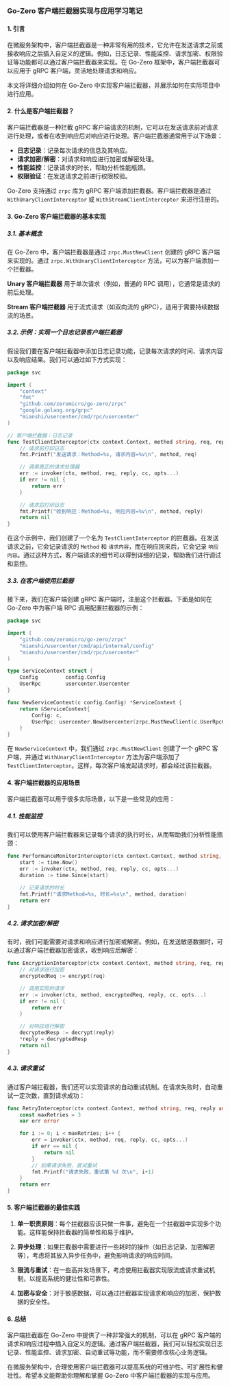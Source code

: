 ### **Go-Zero 客户端拦截器实现与应用学习笔记**

#### **1. 引言**

在微服务架构中，客户端拦截器是一种非常有用的技术，它允许在发送请求之前或接收响应之后插入自定义的逻辑。例如，日志记录、性能监控、请求加密、权限验证等功能都可以通过客户端拦截器来实现。在 Go-Zero 框架中，客户端拦截器可以应用于 gRPC 客户端，灵活地处理请求和响应。

本文将详细介绍如何在 Go-Zero 中实现客户端拦截器，并展示如何在实际项目中进行应用。

#### **2. 什么是客户端拦截器？**

客户端拦截器是一种拦截 gRPC 客户端请求的机制，它可以在发送请求前对请求进行处理，或者在收到响应后对响应进行处理。客户端拦截器通常用于以下场景：
- **日志记录**：记录每次请求的信息及其响应。
- **请求加密/解密**：对请求和响应进行加密或解密处理。
- **性能监控**：记录请求的时长，帮助分析性能瓶颈。
- **权限验证**：在发送请求之前进行权限校验。

Go-Zero 支持通过 `zrpc` 库为 gRPC 客户端添加拦截器。客户端拦截器是通过 `WithUnaryClientInterceptor` 或 `WithStreamClientInterceptor` 来进行注册的。

#### **3. Go-Zero 客户端拦截器的基本实现**

##### **3.1. 基本概念**

在 Go-Zero 中，客户端拦截器是通过 `zrpc.MustNewClient` 创建的 gRPC 客户端来实现的。通过 `zrpc.WithUnaryClientInterceptor` 方法，可以为客户端添加一个拦截器。

**Unary 客户端拦截器** 用于单次请求（例如，普通的 RPC 调用），它通常是请求的前后处理。

**Stream 客户端拦截器** 用于流式请求（如双向流的 gRPC），适用于需要持续数据流的场景。

##### **3.2. 示例：实现一个日志记录客户端拦截器**

假设我们要在客户端拦截器中添加日志记录功能，记录每次请求的时间、请求内容以及响应结果。我们可以通过如下方式实现：

```go
package svc

import (
	"context"
	"fmt"
	"github.com/zeromicro/go-zero/zrpc"
	"google.golang.org/grpc"
	"mianshi/usercenter/cmd/rpc/usercenter"
)

// 客户端拦截器：日志记录
func TestClientInterceptor(ctx context.Context, method string, req, reply any, cc *grpc.ClientConn, invoker grpc.UnaryInvoker, opts ...grpc.CallOption) error {
	// 请求前打印日志
	fmt.Printf("发送请求：Method=%s, 请求内容=%v\n", method, req)

	// 调用真正的请求处理器
	err := invoker(ctx, method, req, reply, cc, opts...)
	if err != nil {
		return err
	}

	// 请求后打印日志
	fmt.Printf("收到响应：Method=%s, 响应内容=%v\n", method, reply)
	return nil
}
```

在这个示例中，我们创建了一个名为 `TestClientInterceptor` 的拦截器。在发送请求之前，它会记录请求的 `Method` 和 `请求内容`，而在响应回来后，它会记录 `响应内容`。通过这种方式，客户端请求的细节可以得到详细的记录，帮助我们进行调试和监控。

##### **3.3. 在客户端使用拦截器**

接下来，我们在客户端创建 gRPC 客户端时，注册这个拦截器。下面是如何在 Go-Zero 中为客户端 RPC 调用配置拦截器的示例：

```go
package svc

import (
	"github.com/zeromicro/go-zero/zrpc"
	"mianshi/usercenter/cmd/api/internal/config"
	"mianshi/usercenter/cmd/rpc/usercenter"
)

type ServiceContext struct {
	Config         config.Config
	UserRpc        usercenter.Usercenter
}

func NewServiceContext(c config.Config) *ServiceContext {
	return &ServiceContext{
		Config: c,
		UserRpc: usercenter.NewUsercenter(zrpc.MustNewClient(c.UserRpcConf, zrpc.WithUnaryClientInterceptor(TestClientInterceptor))),
	}
}
```

在 `NewServiceContext` 中，我们通过 `zrpc.MustNewClient` 创建了一个 gRPC 客户端，并通过 `WithUnaryClientInterceptor` 方法为客户端添加了 `TestClientInterceptor`。这样，每次客户端发起请求时，都会经过该拦截器。

#### **4. 客户端拦截器的应用场景**

客户端拦截器可以用于很多实际场景，以下是一些常见的应用：

##### **4.1. 性能监控**

我们可以使用客户端拦截器来记录每个请求的执行时长，从而帮助我们分析性能瓶颈：

```go
func PerformanceMonitorInterceptor(ctx context.Context, method string, req, reply any, cc *grpc.ClientConn, invoker grpc.UnaryInvoker, opts ...grpc.CallOption) error {
	start := time.Now()
	err := invoker(ctx, method, req, reply, cc, opts...)
	duration := time.Since(start)

	// 记录请求的时长
	fmt.Printf("请求Method=%s, 时长=%s\n", method, duration)
	return err
}
```

##### **4.2. 请求加密/解密**

有时，我们可能需要对请求和响应进行加密或解密。例如，在发送敏感数据时，可以通过客户端拦截器加密请求，收到响应后解密：

```go
func EncryptionInterceptor(ctx context.Context, method string, req, reply any, cc *grpc.ClientConn, invoker grpc.UnaryInvoker, opts ...grpc.CallOption) error {
	// 对请求进行加密
	encryptedReq := encrypt(req)

	// 调用实际的请求
	err := invoker(ctx, method, encryptedReq, reply, cc, opts...)
	if err != nil {
		return err
	}

	// 对响应进行解密
	decryptedResp := decrypt(reply)
	*reply = decryptedResp
	return nil
}
```

##### **4.3. 请求重试**

通过客户端拦截器，我们还可以实现请求的自动重试机制。在请求失败时，自动重试一定次数，直到请求成功：

```go
func RetryInterceptor(ctx context.Context, method string, req, reply any, cc *grpc.ClientConn, invoker grpc.UnaryInvoker, opts ...grpc.CallOption) error {
	const maxRetries = 3
	var err error

	for i := 0; i < maxRetries; i++ {
		err = invoker(ctx, method, req, reply, cc, opts...)
		if err == nil {
			return nil
		}
		// 如果请求失败，尝试重试
		fmt.Printf("请求失败，重试第 %d 次\n", i+1)
	}
	return err
}
```

#### **5. 客户端拦截器的最佳实践**

1. **单一职责原则**：每个拦截器应该只做一件事，避免在一个拦截器中实现多个功能。这样能保持拦截器的简单性和易于维护。

2. **异步处理**：如果拦截器中需要进行一些耗时的操作（如日志记录、加密解密等），考虑将其放入异步任务中，避免影响请求的响应时间。

3. **限流与重试**：在一些高并发场景下，考虑使用拦截器实现限流或请求重试机制，以提高系统的健壮性和可靠性。

4. **加密与安全**：对于敏感数据，可以通过拦截器实现请求和响应的加密，保护数据的安全性。

#### **6. 总结**

客户端拦截器在 Go-Zero 中提供了一种非常强大的机制，可以在 gRPC 客户端的请求和响应过程中插入自定义的逻辑。通过客户端拦截器，我们可以轻松实现日志记录、性能监控、请求加密、自动重试等功能，而不需要修改核心业务逻辑。

在微服务架构中，合理使用客户端拦截器可以提高系统的可维护性、可扩展性和健壮性。希望本文能帮助你理解和掌握 Go-Zero 中客户端拦截器的实现与应用。
